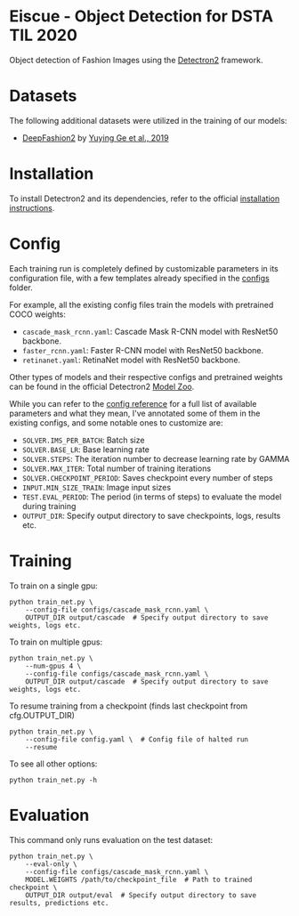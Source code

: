 # Eiscue - Object Detection for DSTA TIL 2020
Object detection of Fashion Images using the [Detectron2](https://github.com/facebookresearch/detectron2) framework.

# Datasets
The following additional datasets were utilized in the training of our models:
- [DeepFashion2](https://github.com/switchablenorms/DeepFashion2) by [Yuying Ge et al., 2019](https://arxiv.org/abs/1901.07973)

# Installation
To install Detectron2 and its dependencies, refer to the official [installation instructions](https://github.com/facebookresearch/detectron2/blob/master/INSTALL.md).

# Config
Each training run is completely defined by customizable parameters in its configuration file, with a few templates already specified in the [configs](./configs) folder.

For example, all the existing config files train the models with pretrained COCO weights:
- `cascade_mask_rcnn.yaml`: Cascade Mask R-CNN model with ResNet50 backbone.
- `faster_rcnn.yaml`: Faster R-CNN model with ResNet50 backbone.
- `retinanet.yaml`: RetinaNet model with ResNet50 backbone.

Other types of models and their respective configs and pretrained weights can be found in the official Detectron2 [Model Zoo](https://github.com/facebookresearch/detectron2/blob/master/MODEL_ZOO.md).

While you can refer to the [config reference](https://detectron2.readthedocs.io/modules/config.html#config-references) for a full list of available parameters and what they mean, I've annotated some of them in the existing configs, and some notable ones to customize are:
- `SOLVER.IMS_PER_BATCH`: Batch size
- `SOLVER.BASE_LR`: Base learning rate
- `SOLVER.STEPS`: The iteration number to decrease learning rate by GAMMA
- `SOLVER.MAX_ITER`: Total number of training iterations
- `SOLVER.CHECKPOINT_PERIOD`: Saves checkpoint every number of steps
- `INPUT.MIN_SIZE_TRAIN`: Image input sizes
- `TEST.EVAL_PERIOD`: The period (in terms of steps) to evaluate the model during training
- `OUTPUT_DIR`: Specify output directory to save checkpoints, logs, results etc.

# Training
To train on a single gpu:
```
python train_net.py \
    --config-file configs/cascade_mask_rcnn.yaml \
    OUTPUT_DIR output/cascade  # Specify output directory to save weights, logs etc.
```

To train on multiple gpus:
```
python train_net.py \
    --num-gpus 4 \
    --config-file configs/cascade_mask_rcnn.yaml \
    OUTPUT_DIR output/cascade  # Specify output directory to save weights, logs etc.
```

To resume training from a checkpoint (finds last checkpoint from cfg.OUTPUT_DIR)
```
python train_net.py \
    --config-file config.yaml \  # Config file of halted run
    --resume
```

To see all other options:
```
python train_net.py -h
```

# Evaluation
This command only runs evaluation on the test dataset:
```
python train_net.py \
    --eval-only \
    --config-file configs/cascade_mask_rcnn.yaml \
    MODEL.WEIGHTS /path/to/checkpoint_file  # Path to trained checkpoint \
    OUTPUT_DIR output/eval  # Specify output directory to save results, predictions etc.
```